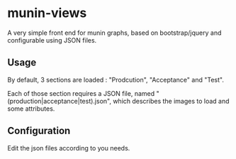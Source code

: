 # munin-views

A very simple front end for munin graphs, based on bootstrap/jquery and configurable using JSON files.

## Usage
By default, 3 sections are loaded : "Prodcution", "Acceptance" and "Test".

Each of those section requires a JSON file, named "(production|acceptance|test).json",
which describes the images to load and some attributes.

## Configuration
Edit the json files according to you needs.
